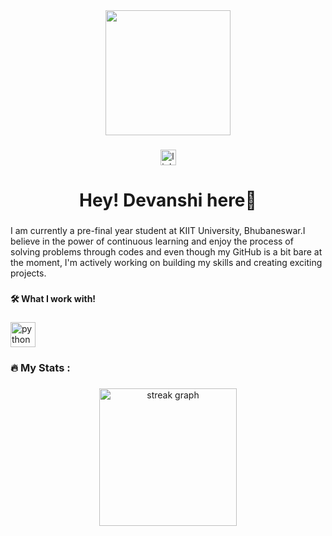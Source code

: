 <div align="center">
  <img height="200" src="https://github.com/devanshigit/devanshigit/blob/main/The-World-of-Studio-Ghibli-v2-1600x650.avif"/>
</div>

###

<div align="center">
  <a href="https://www.linkedin.com/in/devanshi-shrivastava-7b3129279/" target="_blank">
    <img src="https://img.shields.io/static/v1?message=LinkedIn&logo=linkedin&label=&color=0077B5&logoColor=white&labelColor=&style=for-the-badge" height="25" alt="linkedin logo"  />
  </a>
</div>

<h1 align="center">Hey! Devanshi here👋</h1>

###

<h3 align="left"></h3>

###

<p align="left">I am currently a pre-final year student at KIIT University, Bhubaneswar.I believe in the power of continuous learning and enjoy the process of solving problems through codes and even though my GitHub is a bit bare at the moment, I'm actively working on building my skills and creating exciting projects.</p>

###

<h4 align="left">🛠 What I work with!</h4>

###

<div align="left">
  <img src="https://cdn.jsdelivr.net/gh/devicons/devicon/icons/python/python-original.svg" height="40" alt="python logo"  />
</div>

###

<h3 align="left">🔥   My Stats :</h3>

###

<div align="center">
  <img src="https://streak-stats.demolab.com?user=devanshigit&locale=en&mode=daily&theme=dark&hide_border=false&border_radius=5&order=3" height="220" alt="streak graph"  />
</div>

###

<div align="center">
</div>

###
